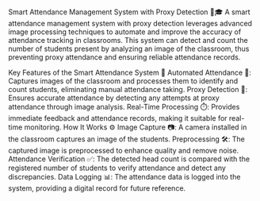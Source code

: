 Smart Attendance Management System with Proxy Detection 📸🎓
A smart attendance management system with proxy detection leverages advanced image processing techniques to automate and improve the accuracy of attendance tracking in classrooms. This system can detect and count the number of students present by analyzing an image of the classroom, thus preventing proxy attendance and ensuring reliable attendance records.

Key Features of the Smart Attendance System 🔑
Automated Attendance 📝: Captures images of the classroom and processes them to identify and count students, eliminating manual attendance taking.
Proxy Detection 🚫: Ensures accurate attendance by detecting any attempts at proxy attendance through image analysis.
Real-Time Processing ⏱️: Provides immediate feedback and attendance records, making it suitable for real-time monitoring.
How It Works ⚙️
Image Capture 📷: A camera installed in the classroom captures an image of the students.
Preprocessing 🛠️: The captured image is preprocessed to enhance quality and remove noise.
Attendance Verification ✅: The detected head count is compared with the registered number of students to verify attendance and detect any discrepancies.
Data Logging 📊: The attendance data is logged into the system, providing a digital record for future reference.
